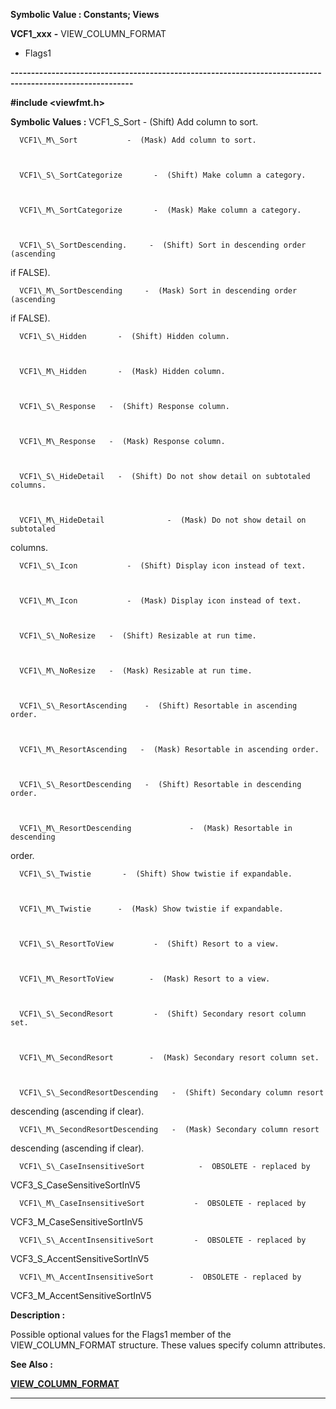 




<!--
 /\* Font Definitions \*/
 @font-face
 {font-family:"Tms Rmn";
 panose-1:2 2 6 3 4 5 5 2 3 4;}
@font-face
 {font-family:Helv;
 panose-1:2 11 6 4 2 2 2 3 2 4;}
@font-face
 {font-family:"Cambria Math";
 panose-1:2 4 5 3 5 4 6 3 2 4;}
 /\* Style Definitions \*/
 p.MsoNormal, li.MsoNormal, div.MsoNormal
 {margin-top:0cm;
 margin-right:0cm;
 margin-bottom:8.0pt;
 margin-left:0cm;
 line-height:107%;
 font-size:11.0pt;
 font-family:"Calibri",sans-serif;}
.MsoChpDefault
 {font-size:11.0pt;}
.MsoPapDefault
 {margin-bottom:8.0pt;
 line-height:107%;}
 /\* Page Definitions \*/
 @page WordSection1
 {size:612.0pt 792.0pt;
 margin:72.0pt 72.0pt 72.0pt 72.0pt;}
div.WordSection1
 {page:WordSection1;}
-->




 


**Symbolic Value : Constants; Views**



**VCF1\_xxx** **-** VIEW\_COLUMN\_FORMAT
- Flags1


**----------------------------------------------------------------------------------------------------------**



**#include <viewfmt.h>**


 **Symbolic Values :**      VCF1\_S\_Sort            -  (Shift) Add column to sort.  

  

      VCF1\_M\_Sort           -  (Mask) Add column to sort.  

  

      VCF1\_S\_SortCategorize       -  (Shift) Make column a category.  

  

      VCF1\_M\_SortCategorize       -  (Mask) Make column a category.  

  

      VCF1\_S\_SortDescending.     -  (Shift) Sort in descending order (ascending
if FALSE).  

  

      VCF1\_M\_SortDescending     -  (Mask) Sort in descending order (ascending
if FALSE).  

  

      VCF1\_S\_Hidden       -  (Shift) Hidden column.  

  

      VCF1\_M\_Hidden       -  (Mask) Hidden column.  

  

      VCF1\_S\_Response   -  (Shift) Response column.  

  

      VCF1\_M\_Response   -  (Mask) Response column.  

  

      VCF1\_S\_HideDetail   -  (Shift) Do not show detail on subtotaled columns.  

  

      VCF1\_M\_HideDetail              -  (Mask) Do not show detail on subtotaled
columns.  

  

      VCF1\_S\_Icon           -  (Shift) Display icon instead of text.  

  

      VCF1\_M\_Icon           -  (Mask) Display icon instead of text.  

  

      VCF1\_S\_NoResize   -  (Shift) Resizable at run time.  

  

      VCF1\_M\_NoResize   -  (Mask) Resizable at run time.  

  

      VCF1\_S\_ResortAscending    -  (Shift) Resortable in ascending order.  

  

      VCF1\_M\_ResortAscending   -  (Mask) Resortable in ascending order.  

  

      VCF1\_S\_ResortDescending   -  (Shift) Resortable in descending order.  

  

      VCF1\_M\_ResortDescending             -  (Mask) Resortable in descending
order.  

  

      VCF1\_S\_Twistie       -  (Shift) Show twistie if expandable.  

  

      VCF1\_M\_Twistie      -  (Mask) Show twistie if expandable.  

  

      VCF1\_S\_ResortToView         -  (Shift) Resort to a view.  

  

      VCF1\_M\_ResortToView        -  (Mask) Resort to a view.  

  

      VCF1\_S\_SecondResort         -  (Shift) Secondary resort column set.  

  

      VCF1\_M\_SecondResort        -  (Mask) Secondary resort column set.  

  

      VCF1\_S\_SecondResortDescending   -  (Shift) Secondary column resort
descending (ascending if clear).  

  

      VCF1\_M\_SecondResortDescending   -  (Mask) Secondary column resort
descending (ascending if clear).  

  

      VCF1\_S\_CaseInsensitiveSort            -  OBSOLETE - replaced by
VCF3\_S\_CaseSensitiveSortInV5  

  

      VCF1\_M\_CaseInsensitiveSort           -  OBSOLETE - replaced by
VCF3\_M\_CaseSensitiveSortInV5  

  

      VCF1\_S\_AccentInsensitiveSort         -  OBSOLETE - replaced by
VCF3\_S\_AccentSensitiveSortInV5  

  

      VCF1\_M\_AccentInsensitiveSort        -  OBSOLETE - replaced by
VCF3\_M\_AccentSensitiveSortInV5  

  




**Description :**



Possible
optional values for the Flags1 member of the VIEW\_COLUMN\_FORMAT structure. 
These values specify column attributes.


 **See Also :**


**[VIEW\_COLUMN\_FORMAT](VIEW_COLUMN_FORMAT.md)**



----------------------------------------------------------------------------------------------------------


 





